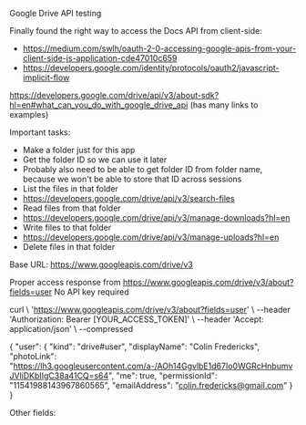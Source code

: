Google Drive API testing

Finally found the right way to access the Docs API from client-side:

* https://medium.com/swlh/oauth-2-0-accessing-google-apis-from-your-client-side-js-application-cde47010c659
* https://developers.google.com/identity/protocols/oauth2/javascript-implicit-flow



https://developers.google.com/drive/api/v3/about-sdk?hl=en#what_can_you_do_with_google_drive_api
(has many links to examples)


Important tasks:

-   Make a folder just for this app
  -   Get the folder ID so we can use it later
  -   Probably also need to be able to get folder ID from folder name, because we won't be able to store that ID across sessions
-   List the files in that folder
  -   https://developers.google.com/drive/api/v3/search-files
-   Read files from that folder
  -   https://developers.google.com/drive/api/v3/manage-downloads?hl=en
-   Write files to that folder
  - https://developers.google.com/drive/api/v3/manage-uploads?hl=en
-   Delete files in that folder

Base URL: https://www.googleapis.com/drive/v3

Proper access response from
https://www.googleapis.com/drive/v3/about?fields=user
No API key required

curl \\
  'https://www.googleapis.com/drive/v3/about?fields=user' \\
  \--header 'Authorization: Bearer [YOUR_ACCESS_TOKEN]' \\
  \--header 'Accept: application/json' \\
  \--compressed

{
  "user": {
    "kind": "drive#user",
    "displayName": "Colin Fredericks",
    "photoLink": "https://lh3.googleusercontent.com/a-/AOh14GgvlbE1d67Io0WGRcHnbumvJVliDKbIIgC38a41CQ=s64",
    "me": true,
    "permissionId": "11541988143967860565",
    "emailAddress": "colin.fredericks@gmail.com"
  }
}

Other fields:
